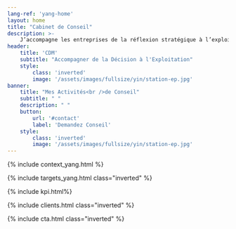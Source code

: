 ```yaml
---
lang-ref: 'yang-home'
layout: home
title: "Cabinet de Conseil"
description: >-
    J’accompagne les entreprises de la réflexion stratégique à l’exploitation des moyens. Analyse stratégique, définition de projet, structuration, gestion et pilotage, suivi d’exécution, gestion des risques, résolution de dysfonctionnements et de non-performances, amélioration continue.
header:
    title: 'CDM'
    subtitle: "Accompagner de la Décision à l'Exploitation"
    style:
        class: 'inverted'
        image: '/assets/images/fullsize/yin/station-ep.jpg'
banner:
    title: "Mes Activités<br />de Conseil"
    subtitle: " "
    description: " "
    button:
        url: '#contact'
        label: 'Demandez Conseil'
    style:
        class: 'inverted'
        image: '/assets/images/fullsize/yin/station-ep.jpg'
---
```


{% include context_yang.html %}

{% include targets_yang.html class="inverted" %}

{% include kpi.html%}

{% include clients.html class="inverted" %}

{% include cta.html class="inverted" %}
